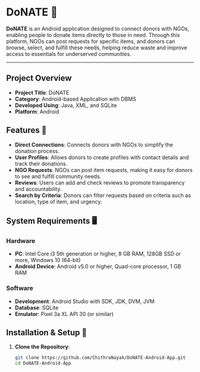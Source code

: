 # DoNATE 📲

**DoNATE** is an Android application designed to connect donors with NGOs, enabling people to donate items directly to those in need. Through this platform, NGOs can post requests for specific items, and donors can browse, select, and fulfill these needs, helping reduce waste and improve access to essentials for underserved communities.

---

## Project Overview
- **Project Title**: DoNATE
- **Category**: Android-based Application with DBMS
- **Developed Using**: Java, XML, and SQLite
- **Platform**: Android

## Features 🚀
- **Direct Connections**: Connects donors with NGOs to simplify the donation process.
- **User Profiles**: Allows donors to create profiles with contact details and track their donations.
- **NGO Requests**: NGOs can post item requests, making it easy for donors to see and fulfill community needs.
- **Reviews**: Users can add and check reviews to promote transparency and accountability.
- **Search by Criteria**: Donors can filter requests based on criteria such as location, type of item, and urgency.

## System Requirements 🖥️
### Hardware
- **PC**: Intel Core i3 5th generation or higher, 8 GB RAM, 128GB SSD or more, Windows 10 (64-bit)
- **Android Device**: Android v5.0 or higher, Quad-core processor, 1 GB RAM

### Software
- **Development**: Android Studio with SDK, JDK, DVM, JVM
- **Database**: SQLite
- **Emulator**: Pixel 3a XL API 30 (or similar)

## Installation & Setup 📲
1. **Clone the Repository**:
   ```bash
   git clone https://github.com/ChithraNayak/DoNATE-Android-App.git
   cd DoNATE-Android-App
